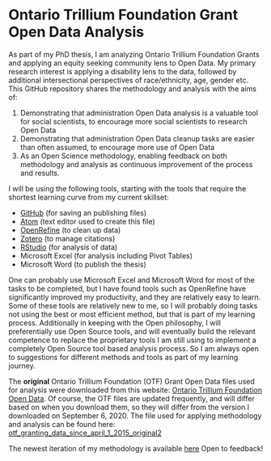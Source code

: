 # Ontario Trillium Foundation Grant Open Data Analysis


As part of my PhD thesis, I am analyzing Ontario Trillium Foundation Grants and applying an equity seeking community lens to Open Data.
My primary research interest is applying a disability lens to the data, followed by additional intersectional perspectives of race/ethnicity, age, gender etc. 
This GitHub repository shares the methodology and analysis with the aims of:

1. Demonstrating that administration Open Data analysis is a valuable tool for social scientists, to encourage more social scientists to research Open Data
2. Demonstrating that administration Open Data cleanup tasks are easier than often assumed, to encourage more use of Open Data
3. As an Open Science methodology, enabling feedback on both methodology and analysis as continuous improvement of the process and results.

I will be using the following tools, starting with the tools that require the shortest learning curve from my current skillset:

* [GitHub](https://github.com/) (for saving an publishing files)
* [Atom](https://atom.io/) (text editor used to create this file)
* [OpenRefine](https://openrefine.org/) (to clean up data)
* [Zotero](https://www.zotero.org/) (to manage citations)
* [RStudio](https://rstudio.com/) (for analysis of data) 
* Microsoft Excel (for analysis including Pivot Tables)
* Microsoft Word (to publish the thesis)

One can probably use Microsoft Excel and Microsoft Word for most of the tasks to be completed, but I have found tools such as OpenRefine have significantly improved my productivity, and they are relatively easy to learn.
Some of these tools are relatively new  to me, so I will probably doing tasks not using the best or most efficient method, but that is part of my learning process.
Additionally in keeping with the Open philosophy, I will preferentially use Open Source tools, and will eventually build the relevant competence to replace the proprietary tools I am still using to implement a completely Open Source tool based analysis process.
So I am always open to suggestions for different methods and tools as part of my learning journey.

The **original** Ontario Trillium Foundation (OTF) Grant Open Data files used for analysis were downloaded from this website:
[Ontario Trillium Foundation Open Data](https://otf.ca/open). 
Of course, the OTF files are updated frequently, and will differ based on when you download them, so they will differ from the version I downloaded on September 6, 2020.
The file used for applying methodology and analysis can be found here: [otf_granting_data_since_april_1_2015_original2](https://github.com/ultush/ontario-trillium-foundation-grants/blob/master/otf_granting_data_since_april_1_2015_original2.csv)

The newest iteration of my methodology is available [here](https://github.com/ultush/ontario-trillium-foundation-grants/blob/master/methodology)
Open to feedback!
